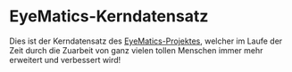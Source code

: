 # EyeMatics-Kerndatensatz

Dies ist der Kerndatensatz des [EyeMatics-Projektes](https://www.eyematics.org/), welcher im Laufe der Zeit durch die Zuarbeit von ganz vielen tollen Menschen immer mehr erweitert und verbessert wird!